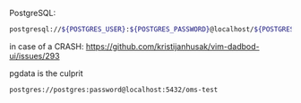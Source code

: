 PostgreSQL:
```bash
postgresql://${POSTGRES_USER}:${POSTGRES_PASSWORD}@localhost/${POSTGRES_DB}
```

in case of a CRASH:
https://github.com/kristijanhusak/vim-dadbod-ui/issues/293


pgdata is the culprit


```bash
postgres://postgres:password@localhost:5432/oms-test
```
